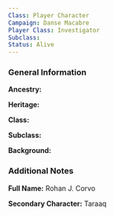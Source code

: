 ```yaml
---
Class: Player Character
Campaign: Danse Macabre
Player Class: Investigator
Subclass: 
Status: Alive
---
```

### General Information

**Ancestry:** 

**Heritage:** 

**Class:** 

**Subclass:** 

**Background:** 
### Additional Notes

**Full Name:** Rohan J. Corvo

**Secondary Character:** Taraaq